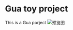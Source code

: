 # Gua toy project
This is a Gua porject
![预览图](https://github.com/fireCCC/Guaproject/tree/master/new_guaproject/resource/image/效果图.png)

